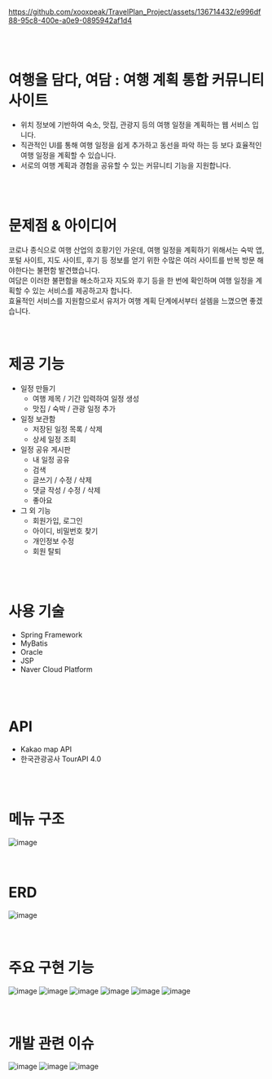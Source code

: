 

https://github.com/xooxpeak/TravelPlan_Project/assets/136714432/e996df88-95c8-400e-a0e9-0895942af1d4



<br>
<br>

# 여행을 담다, 여담 : 여행 계획 통합 커뮤니티 사이트
- 위치 정보에 기반하여 숙소, 맛집, 관광지 등의 여행 일정을 계획하는 웹 서비스 입니다. <br>
- 직관적인 UI를 통해 여행 일정을 쉽게 추가하고 동선을 파악 하는 등 보다 효율적인 여행 일정을 계획할 수 있습니다. <br>
- 서로의 여행 계획과 경험을 공유할 수 있는 커뮤니티 기능을 지원합니다. <br>
<br>
<br>

# 문제점 & 아이디어
코로나 종식으로 여행 산업의 호황기인 가운데, 여행 일정을 계획하기 위해서는 숙박 앱, 포털 사이트, 지도 사이트, 후기 등 정보를 얻기 위한 수많은 여러 사이트를 반복 방문 해야한다는 불편함 발견했습니다. <br>
여담은 이러한 불편함을 해소하고자 지도와 후기 등을 한 번에 확인하며 여행 일정을 계획할 수 있는 서비스를 제공하고자 합니다. <br>
효율적인 서비스를 지원함으로서 유저가 여행 계획 단계에서부터 설렘을 느꼈으면 좋겠습니다. <br>
<br>
<br>

# 제공 기능
- 일정 만들기
  - 여행 제목 / 기간 입력하여 일정 생성
  - 맛집 / 숙박 / 관광 일정 추가
- 일정 보관함
  - 저장된 일정 목록 / 삭제
  - 상세 일정 조회
- 일정 공유 게시판
  - 내 일정 공유
  - 검색
  - 글쓰기 / 수정 / 삭제
  - 댓글 작성 / 수정 / 삭제
  - 좋아요
- 그 외 기능
  - 회원가입, 로그인
  - 아이디, 비밀번호 찾기
  - 개인정보 수정
  - 회원 탈퇴 <br>
<br>
<br>

# 사용 기술
- Spring Framework
- MyBatis
- Oracle
- JSP
- Naver Cloud Platform <br>
<br>
<br>

# API
- Kakao map API
- 한국관광공사 TourAPI 4.0 <br>
<br>
<br>

# 메뉴 구조
![image](https://github.com/xooxpeak/TravelPlan_Project/assets/136714432/8942ba01-d5cd-4810-ba7e-3821b4530eeb)
<br>
<br>
<br>

# ERD
![image](https://github.com/xooxpeak/TravelPlan_Project/assets/136714432/1187b8ef-0914-48a5-a025-fba63cc1db9c)
<br>
<br>
<br>

# 주요 구현 기능
![image](https://github.com/xooxpeak/TravelPlan_Project/assets/136714432/928400da-cf0f-4c52-9906-e7b3d28c54a0)
![image](https://github.com/xooxpeak/TravelPlan_Project/assets/136714432/abcd8902-f9ff-40a0-9c93-90688bda2b44)
![image](https://github.com/xooxpeak/TravelPlan_Project/assets/136714432/aa704cd1-f009-4271-9874-48ca588c335f)
![image](https://github.com/xooxpeak/TravelPlan_Project/assets/136714432/48f3676f-5c9f-481f-879b-d0244b1eea89)
![image](https://github.com/xooxpeak/TravelPlan_Project/assets/136714432/327daffa-e7aa-43bb-9b9a-2fe1bda015ef)
![image](https://github.com/xooxpeak/TravelPlan_Project/assets/136714432/87aa7fe9-655f-47c8-98bd-9610d88ceae6)
<br>
<br>
<br>

# 개발 관련 이슈
![image](https://github.com/xooxpeak/TravelPlan_Project/assets/136714432/ae3b0bf8-a0a3-4a2e-8cbb-32157f25e22f)
![image](https://github.com/xooxpeak/TravelPlan_Project/assets/136714432/ef4bb242-9bad-4538-ae51-c18465f4e116)
![image](https://github.com/xooxpeak/TravelPlan_Project/assets/136714432/48f862d2-b942-464c-b2bd-aadfb203fb89)




